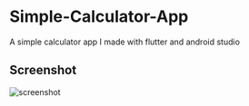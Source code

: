 # Simple-Calculator-App
A simple calculator app I made with flutter and android studio
<br>
## Screenshot
![screenshot](/app-screeenshot-1.jpg)
